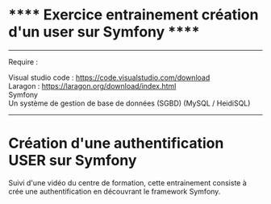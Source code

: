 <h1> **** Exercice entrainement création d'un user sur Symfony **** </h1>

****************

Require :

Visual studio code : https://code.visualstudio.com/download <br>
Laragon : https://laragon.org/download/index.html <br>
Symfony <br>
Un système de gestion de base de données (SGBD) (MySQL / HeidiSQL)

****************

<h1> Création d'une authentification USER sur Symfony </h1>

<p> Suivi d'une vidéo du centre de formation, cette entrainement consiste à crée une authentification en découvrant le framework Symfony. </p>
